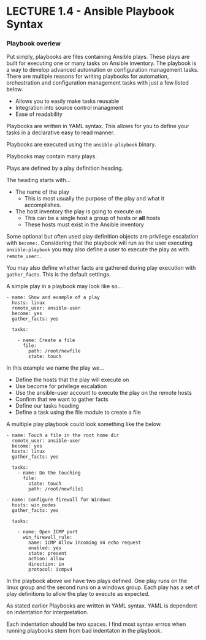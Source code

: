 # LECTURE 1.4 - Ansible Playbook Syntax

### Playbook overiew

Put simply, playbooks are files containing Ansible plays. These plays are built for executing one or many tasks on Ansible inventory. The playbook is a way to develop advanced automation or configuration management tasks. There are multiple reasons for writing playbooks for automation, orchestration and configuration management tasks with just a few listed below.

* Allows you to easily make tasks reusable
* Integration into source control managment
* Ease of readability

Playbooks are written in YAML syntax. This allows for you to define your tasks in a declarative easy to read manner.

Playbooks are executed using the ```ansible-playbook``` binary.

Playbooks may contain many plays. 

Plays are defined by a play definition heading. 

The heading starts with... 

* The name of the play
    * This is most usually the purpose of the play and what it accomplishes.
* The host inventory the play is going to execute on
    * This can be a single host a group of hosts or **all** hosts 
    * These hosts must exist in the Ansible inventory
    
Some optional but often used play definition objects are privilege escalation with ```become:```. Considering that the playbook will run as the user executing ```ansible-playbook``` you may also define a user to execute the play as with ```remote_user:```. 

You may also define whether facts are gathered during play execution with ```gather_facts```. This is the default settings.

A simple play in a playbook may look like so...

```
- name: Show and example of a play
  hosts: linux
  remote_user: ansible-user
  become: yes
  gather_facts: yes
  
  tasks:
    
    - name: Create a file
      file:
        path: /root/newfile
        state: touch
```

In this example we name the play we...

* Define the hosts that the play will execute on
* Use become for privilege escalation
* Use the ansible-user account to execute the play on the remote hosts
* Confirm that we want to gather facts
* Define our tasks heading
* Define a task using the file module to create a file

A multiple play playbook could look something like the below.

```
- name: Touch a file in the root home dir
  remote_user: ansible-user
  become: yes
  hosts: linux
  gather_facts: yes

  tasks:
    - name: Do the touching
      file:
        state: touch
        path: /root/newfile1

- name: Configure firewall for Windows
  hosts: win_nodes
  gather_facts: yes

  tasks:

    - name: Open ICMP port
      win_firewall_rule:
        name: ICMP Allow incoming V4 echo request
        enabled: yes
        state: present
        action: allow
        direction: in
        protocol: icmpv4
```

In the playbook above we have two plays defined. One play runs on the linux group and the second runs on a windows group. Each play has a set of play definitions to allow the play to execute as expected.

As stated earlier Playbooks are written in YAML syntax. YAML is dependent on indentation for interpretation.

Each indentation should be two spaces. I find most syntax errros when running playbooks stem from bad indentaton in the playbook.


